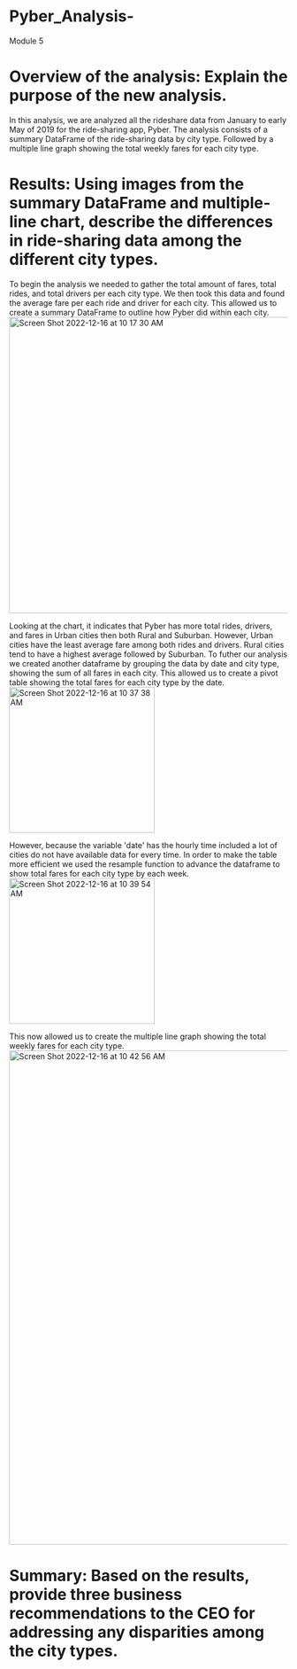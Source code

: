 # Pyber_Analysis-
Module 5 
# Overview of the analysis: Explain the purpose of the new analysis.
  In this analysis, we are analyzed all the rideshare data from January to early May of 2019 for the ride-sharing app, Pyber. The analysis consists of a summary DataFrame of the ride-sharing data by city type. Followed by a multiple line graph showing the total weekly fares for each city type. 

# Results: Using images from the summary DataFrame and multiple-line chart, describe the differences in ride-sharing data among the different city types.
  To begin the analysis we needed to gather the total amount of fares, total rides, and total drivers per each city type. We then took this data and found the average fare per each ride and driver for each city. This allowed us to create a summary DataFrame to outline how Pyber did within each city. 
 <img width="535" alt="Screen Shot 2022-12-16 at 10 17 30 AM" src="https://user-images.githubusercontent.com/117120227/208163195-aecd3453-354d-422c-b9f5-27b24e78124f.png">

  Looking at the chart, it indicates that Pyber has more total rides, drivers, and fares in Urban cities then both Rural and Suburban. However, Urban cities have the least average fare among both rides and drivers. Rural cities tend to have a highest average followed by Suburban. 
  To futher our analysis we created another dataframe by grouping the data by date and city type, showing the sum of all fares in each city. This allowed us to create a pivot table showing the total fares for each city type by the date. 
  <img width="263" alt="Screen Shot 2022-12-16 at 10 37 38 AM" src="https://user-images.githubusercontent.com/117120227/208166260-20b15ca0-55d3-4c7b-849c-dd22277c22e2.png">
  
  However, because the variable 'date' has the hourly time included a lot of cities do not have available data for every time. In order to make the table more efficient we used the resample function to advance the dataframe to show total fares for each city type by each week. 
  <img width="263" alt="Screen Shot 2022-12-16 at 10 39 54 AM" src="https://user-images.githubusercontent.com/117120227/208166640-f9d6be5b-36a8-42b4-a5c7-1165f03d65ef.png">
 
 This now allowed us to create the multiple line graph showing the total weekly fares for each city type. 
 <img width="892" alt="Screen Shot 2022-12-16 at 10 42 56 AM" src="https://user-images.githubusercontent.com/117120227/208167161-0053d62e-d62b-4112-9e6d-86c02fdc8b46.png">


# Summary: Based on the results, provide three business recommendations to the CEO for addressing any disparities among the city types.
